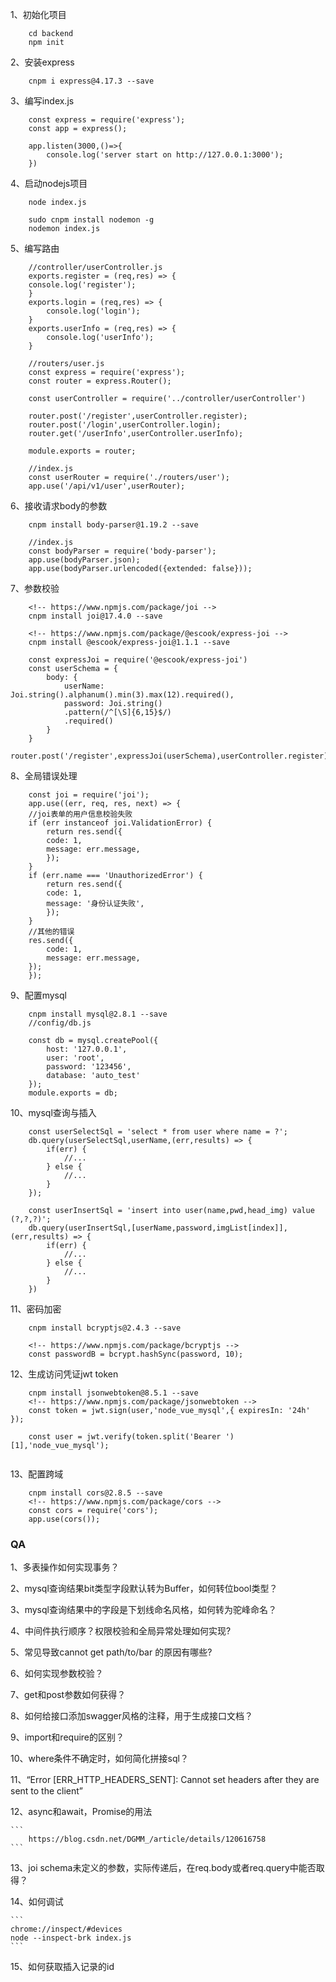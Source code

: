 1、初始化项目
```
    cd backend
    npm init
```
2、安装express
```
    cnpm i express@4.17.3 --save
```
3、编写index.js
```
    const express = require('express');
    const app = express();

    app.listen(3000,()=>{
        console.log('server start on http://127.0.0.1:3000');
    })

```
4、启动nodejs项目
```
    node index.js
    
    sudo cnpm install nodemon -g
    nodemon index.js
```
5、编写路由
```
    //controller/userController.js
    exports.register = (req,res) => {
    console.log('register');
    }
    exports.login = (req,res) => {
        console.log('login');
    }
    exports.userInfo = (req,res) => {
        console.log('userInfo');
    }

    //routers/user.js
    const express = require('express');
    const router = express.Router();

    const userController = require('../controller/userController')

    router.post('/register',userController.register);
    router.post('/login',userController.login);
    router.get('/userInfo',userController.userInfo);

    module.exports = router;

    //index.js
    const userRouter = require('./routers/user');
    app.use('/api/v1/user',userRouter);

```
6、接收请求body的参数
```
    cnpm install body-parser@1.19.2 --save

    //index.js
    const bodyParser = require('body-parser');
    app.use(bodyParser.json);
    app.use(bodyParser.urlencoded({extended: false}));
```
7、参数校验
```
    <!-- https://www.npmjs.com/package/joi -->
    cnpm install joi@17.4.0 --save

    <!-- https://www.npmjs.com/package/@escook/express-joi -->
    cnpm install @escook/express-joi@1.1.1 --save

    const expressJoi = require('@escook/express-joi')
    const userSchema = {
        body: {
            userName: Joi.string().alphanum().min(3).max(12).required(),
            password: Joi.string()
            .pattern(/^[\S]{6,15}$/)
            .required()
        }
    }
    router.post('/register',expressJoi(userSchema),userController.register);

```
8、全局错误处理
```
    const joi = require('joi');
    app.use((err, req, res, next) => {
    //joi表单的用户信息校验失败
    if (err instanceof joi.ValidationError) {
        return res.send({
        code: 1,
        message: err.message,
        });
    }
    if (err.name === 'UnauthorizedError') {
        return res.send({
        code: 1,
        message: '身份认证失败',
        });
    }
    //其他的错误
    res.send({
        code: 1,
        message: err.message,
    });
    });
```
9、配置mysql
```
    cnpm install mysql@2.8.1 --save
    //config/db.js
    
    const db = mysql.createPool({
        host: '127.0.0.1',
        user: 'root',
        password: '123456',
        database: 'auto_test'
    });
    module.exports = db;
```
10、mysql查询与插入
```
    const userSelectSql = 'select * from user where name = ?';
    db.query(userSelectSql,userName,(err,results) => {
        if(err) {
            //...
        } else {
            //...
        }
    });

    const userInsertSql = 'insert into user(name,pwd,head_img) value (?,?,?)';
    db.query(userInsertSql,[userName,password,imgList[index]],(err,results) => {
        if(err) {
            //...
        } else {
            //...
        }
    })

```
11、密码加密
```
    cnpm install bcryptjs@2.4.3 --save

    <!-- https://www.npmjs.com/package/bcryptjs -->
    const passwordB = bcrypt.hashSync(password, 10);

```
12、生成访问凭证jwt token
```
    cnpm install jsonwebtoken@8.5.1 --save
    <!-- https://www.npmjs.com/package/jsonwebtoken -->
    const token = jwt.sign(user,'node_vue_mysql',{ expiresIn: '24h' });

    const user = jwt.verify(token.split('Bearer ')[1],'node_vue_mysql');


```
13、配置跨域
```
    cnpm install cors@2.8.5 --save
    <!-- https://www.npmjs.com/package/cors -->
    const cors = require('cors');
    app.use(cors());

```

### QA

1、多表操作如何实现事务？

2、mysql查询结果bit类型字段默认转为Buffer，如何转位bool类型？

3、mysql查询结果中的字段是下划线命名风格，如何转为驼峰命名？

4、中间件执行顺序？权限校验和全局异常处理如何实现?

5、常见导致cannot get path/to/bar 的原因有哪些?

6、如何实现参数校验？

7、get和post参数如何获得？

8、如何给接口添加swagger风格的注释，用于生成接口文档？

9、import和require的区别？

10、where条件不确定时，如何简化拼接sql？

11、“Error [ERR_HTTP_HEADERS_SENT]: Cannot set headers after they are sent to the client”

12、async和await，Promise的用法
   
    ```
        https://blog.csdn.net/DGMM_/article/details/120616758
    ```
13、joi schema未定义的参数，实际传递后，在req.body或者req.query中能否取得？

14、如何调试
    
    ```
    chrome://inspect/#devices
    node --inspect-brk index.js
    ```
15、如何获取插入记录的id